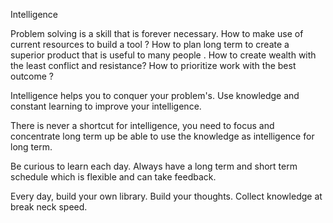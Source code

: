 Intelligence 

Problem solving is a skill that is forever necessary. 
How to make use of current resources to build a tool ?
How to plan long term to create a superior product that is useful to many people .
How to create wealth with the least conflict and resistance? 
How to prioritize work with the best outcome ?

Intelligence helps you to conquer your problem's. 
Use knowledge and constant learning to improve your intelligence. 

There is never a shortcut for intelligence,  you need to focus and concentrate long term up be able to use the knowledge as intelligence for long term.

Be curious to learn each day. Always have a long term and short term schedule which is flexible and can take feedback. 

Every day,  build your own library. Build your thoughts. Collect knowledge at break neck speed.
